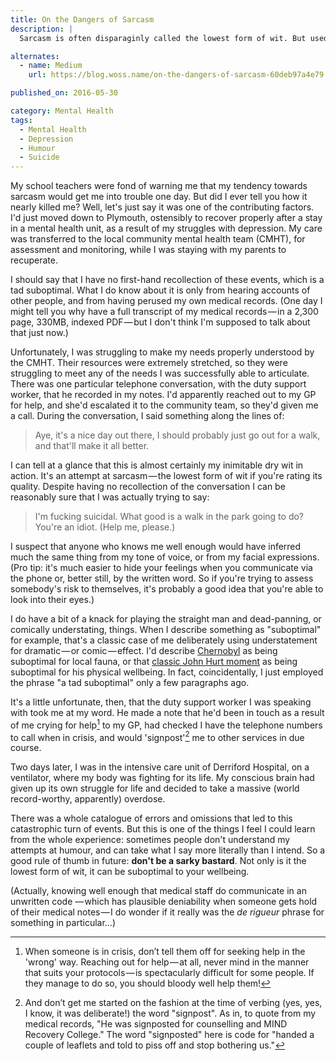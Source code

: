 ```yaml
---
title: On the Dangers of Sarcasm
description: |
  Sarcasm is often disparaginly called the lowest form of wit. But used in the wrong situations, it can be downright dangerous. Lethal, even!

alternates:
  - name: Medium
    url: https://blog.woss.name/on-the-dangers-of-sarcasm-60deb97a4e79

published_on: 2016-05-30

category: Mental Health
tags:
  - Mental Health
  - Depression
  - Humour
  - Suicide
---
```

My school teachers were fond of warning me that my tendency towards sarcasm would get me into trouble one day. But did I ever tell you how it nearly killed me? Well, let's just say it was one of the contributing factors. I'd just moved down to Plymouth, ostensibly to recover properly after a stay in a mental health unit, as a result of my struggles with depression. My care was transferred to the local community mental health team (CMHT), for assessment and monitoring, while I was staying with my parents to recuperate.

I should say that I have no first-hand recollection of these events, which is a tad suboptimal. What I do know about it is only from hearing accounts of other people, and from having perused my own medical records. (One day I might tell you why have a full transcript of my medical records &mdash; in a 2,300 page, 330MB, indexed PDF &mdash; but I don't think I'm supposed to talk about that just now.)

Unfortunately, I was struggling to make my needs properly understood by the CMHT. Their resources were extremely stretched, so they were struggling to meet any of the needs I was successfully able to articulate. There was one particular telephone conversation, with the duty support worker, that he recorded in my notes. I'd apparently reached out to my GP for help, and she'd escalated it to the community team, so they'd given me a call. During the conversation, I said something along the lines of:

> Aye, it's a nice day out there, I should probably just go out for a walk, and that'll make it all better.

I can tell at a glance that this is almost certainly my inimitable dry wit in action. It's an attempt at sarcasm &mdash; the lowest form of wit if you're rating its quality. Despite having no recollection of the conversation I can be reasonably sure that I was actually trying to say:

> I'm fucking suicidal. What good is a walk in the park going to do? You're an idiot. (Help me, please.)

I suspect that anyone who knows me well enough would have inferred much the same thing from my tone of voice, or from my facial expressions. (Pro tip: it's much easier to hide your feelings when you communicate via the phone or, better still, by the written word. So if you're trying to assess somebody's risk to themselves, it's probably a good idea that you're able to look into their eyes.)

I do have a bit of a knack for playing the straight man and dead-panning, or comically understating, things. When I describe something as "suboptimal" for example, that's a classic case of me deliberately using understatement for dramatic &mdash; or comic &mdash; effect. I'd describe [Chernobyl](https://en.wikipedia.org/wiki/Chernobyl_disaster) as being suboptimal for local fauna, or that [classic John Hurt moment](https://www.youtube.com/watch?v=LsD6AL3HJtM) as being suboptimal for his physical wellbeing. In fact, coincidentally, I just employed the phrase "a tad suboptimal" only a few paragraphs ago.

It's a little unfortunate, then, that the duty support worker I was speaking with took me at my word. He made a note that he'd been in touch as a result of me crying for help[^1] to my GP, had checked I have the telephone numbers to call when in crisis, and would 'signpost'[^2] me to other services in due course.

Two days later, I was in the intensive care unit of Derriford Hospital, on a ventilator, where my body was fighting for its life. My conscious brain had given up its own struggle for life and decided to take a massive (world record-worthy, apparently) overdose.

There was a whole catalogue of errors and omissions that led to this catastrophic turn of events. But this is one of the things I feel I could learn from the whole experience: sometimes people don't understand my attempts at humour, and can take what I say more literally than I intend. So a good rule of thumb in future: **don't be a sarky bastard**. Not only is it the lowest form of wit, it can be suboptimal to your wellbeing.

[^1]: When someone is in crisis, don’t tell them off for seeking help in the 'wrong' way. Reaching out for help &mdash; at all, never mind in the manner that suits your protocols &mdash; is spectacularly difficult for some people. If they manage to do so, you should bloody well help them!

[^2]: And don’t get me started on the fashion at the time of verbing (yes, yes, I know, it was deliberate!) the word "signpost". As in, to quote from my medical records, "He was signposted for counselling and MIND Recovery College." The word "signposted" here is code for "handed a couple of leaflets and told to piss off and stop bothering us."

  (Actually, knowing well enough that medical staff do communicate in an unwritten code &mdash; which has plausible deniability when someone gets hold of their medical notes &mdash; I do wonder if it really was the *de rigueur* phrase for something in particular...)
